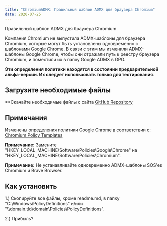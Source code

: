 ```yaml
---
title: "ChromiumADMX: Правильный шаблон ADMX для браузера Chromium"
date: 2020-07-25
---
```



Правильный шаблон ADMX для браузера Chromium

Компания Chromium не выпустила ADMX-шаблоны для браузера Chromium, которые могут быть установлены одновременно с шаблонами Google Chrome.
В связи с этим мы изменили ADMX-шаблоны Google Chrome, чтобы они отражали путь к реестру браузера Chromium, и поместили их в папку Google ADMX в GPO.

**Эти определения политики находятся в состоянии предварительной альфа-версии. Их следует использовать только для тестирования**.

## Загрузите необходимые файлы

**Скачайте необходимые файлы с сайта [GitHub Repository](https://github.com/simeononsecurity/ChromiumADMX)

## Примечания

Изменены определения политики Google Chrome в соответствии с:
[Chromium Policy Templates](https://www.chromium.org/administrators/policy-templates)

**Примечание:** Замените "HKEY_LOCAL_MACHINE\Software\Policies\Google\Chrome" на "HKEY_LOCAL_MACHINE\Software\Policies\Chromium\".

**Примечание:** Не устанавливайте одновременно ADMX-шаблоны SOS'es Chromium и Brave Browser.

## Как установить

1.) Скопируйте все файлы, кроме readme.md, в папку "C:\Windows\PolicyDefinitions" и/или "\\\\domain.tld\domain\Policies\PolicyDefinitions".

2.) Прибыль?




